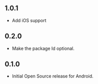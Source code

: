 ## 1.0.1

* Add iOS support

## 0.2.0

* Make the package Id optional.

## 0.1.0

* Initial Open Source release for Android.